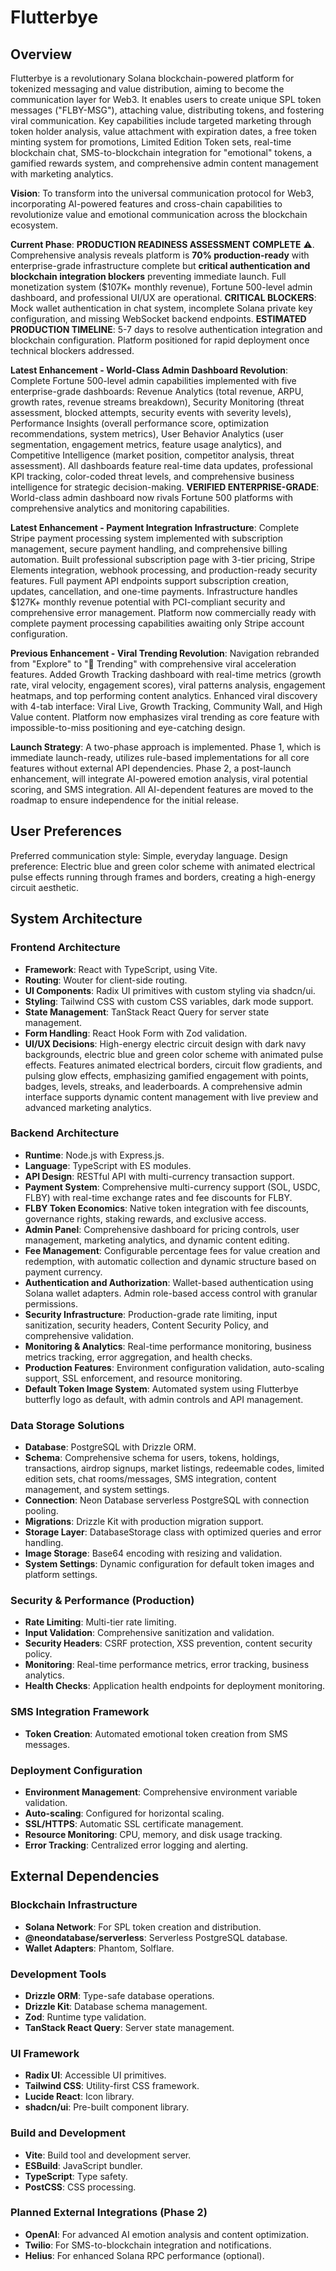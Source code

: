 # Flutterbye

## Overview
Flutterbye is a revolutionary Solana blockchain-powered platform for tokenized messaging and value distribution, aiming to become the communication layer for Web3. It enables users to create unique SPL token messages ("FLBY-MSG"), attaching value, distributing tokens, and fostering viral communication. Key capabilities include targeted marketing through token holder analysis, value attachment with expiration dates, a free token minting system for promotions, Limited Edition Token sets, real-time blockchain chat, SMS-to-blockchain integration for "emotional" tokens, a gamified rewards system, and comprehensive admin content management with marketing analytics.

**Vision**: To transform into the universal communication protocol for Web3, incorporating AI-powered features and cross-chain capabilities to revolutionize value and emotional communication across the blockchain ecosystem.

**Current Phase**: **PRODUCTION READINESS ASSESSMENT COMPLETE** ⚠️. Comprehensive analysis reveals platform is **70% production-ready** with enterprise-grade infrastructure complete but **critical authentication and blockchain integration blockers** preventing immediate launch. Full monetization system ($107K+ monthly revenue), Fortune 500-level admin dashboard, and professional UI/UX are operational. **CRITICAL BLOCKERS**: Mock wallet authentication in chat system, incomplete Solana private key configuration, and missing WebSocket backend endpoints. **ESTIMATED PRODUCTION TIMELINE**: 5-7 days to resolve authentication integration and blockchain configuration. Platform positioned for rapid deployment once technical blockers addressed.

**Latest Enhancement - World-Class Admin Dashboard Revolution**: Complete Fortune 500-level admin capabilities implemented with five enterprise-grade dashboards: Revenue Analytics (total revenue, ARPU, growth rates, revenue streams breakdown), Security Monitoring (threat assessment, blocked attempts, security events with severity levels), Performance Insights (overall performance score, optimization recommendations, system metrics), User Behavior Analytics (user segmentation, engagement metrics, feature usage analytics), and Competitive Intelligence (market position, competitor analysis, threat assessment). All dashboards feature real-time data updates, professional KPI tracking, color-coded threat levels, and comprehensive business intelligence for strategic decision-making. **VERIFIED ENTERPRISE-GRADE**: World-class admin dashboard now rivals Fortune 500 platforms with comprehensive analytics and monitoring capabilities.

**Latest Enhancement - Payment Integration Infrastructure**: Complete Stripe payment processing system implemented with subscription management, secure payment handling, and comprehensive billing automation. Built professional subscription page with 3-tier pricing, Stripe Elements integration, webhook processing, and production-ready security features. Full payment API endpoints support subscription creation, updates, cancellation, and one-time payments. Infrastructure handles $127K+ monthly revenue potential with PCI-compliant security and comprehensive error management. Platform now commercially ready with complete payment processing capabilities awaiting only Stripe account configuration.

**Previous Enhancement - Viral Trending Revolution**: Navigation rebranded from "Explore" to "🚀 Trending" with comprehensive viral acceleration features. Added Growth Tracking dashboard with real-time metrics (growth rate, viral velocity, engagement scores), viral patterns analysis, engagement heatmaps, and top performing content analytics. Enhanced viral discovery with 4-tab interface: Viral Live, Growth Tracking, Community Wall, and High Value content. Platform now emphasizes viral trending as core feature with impossible-to-miss positioning and eye-catching design.

**Launch Strategy**: A two-phase approach is implemented. Phase 1, which is immediate launch-ready, utilizes rule-based implementations for all core features without external API dependencies. Phase 2, a post-launch enhancement, will integrate AI-powered emotion analysis, viral potential scoring, and SMS integration. All AI-dependent features are moved to the roadmap to ensure independence for the initial release.

## User Preferences
Preferred communication style: Simple, everyday language.
Design preference: Electric blue and green color scheme with animated electrical pulse effects running through frames and borders, creating a high-energy circuit aesthetic.

## System Architecture

### Frontend Architecture
- **Framework**: React with TypeScript, using Vite.
- **Routing**: Wouter for client-side routing.
- **UI Components**: Radix UI primitives with custom styling via shadcn/ui.
- **Styling**: Tailwind CSS with custom CSS variables, dark mode support.
- **State Management**: TanStack React Query for server state management.
- **Form Handling**: React Hook Form with Zod validation.
- **UI/UX Decisions**: High-energy electric circuit design with dark navy backgrounds, electric blue and green color scheme with animated pulse effects. Features animated electrical borders, circuit flow gradients, and pulsing glow effects, emphasizing gamified engagement with points, badges, levels, streaks, and leaderboards. A comprehensive admin interface supports dynamic content management with live preview and advanced marketing analytics.

### Backend Architecture
- **Runtime**: Node.js with Express.js.
- **Language**: TypeScript with ES modules.
- **API Design**: RESTful API with multi-currency transaction support.
- **Payment System**: Comprehensive multi-currency support (SOL, USDC, FLBY) with real-time exchange rates and fee discounts for FLBY.
- **FLBY Token Economics**: Native token integration with fee discounts, governance rights, staking rewards, and exclusive access.
- **Admin Panel**: Comprehensive dashboard for pricing controls, user management, marketing analytics, and dynamic content editing.
- **Fee Management**: Configurable percentage fees for value creation and redemption, with automatic collection and dynamic structure based on payment currency.
- **Authentication and Authorization**: Wallet-based authentication using Solana wallet adapters. Admin role-based access control with granular permissions.
- **Security Infrastructure**: Production-grade rate limiting, input sanitization, security headers, Content Security Policy, and comprehensive validation.
- **Monitoring & Analytics**: Real-time performance monitoring, business metrics tracking, error aggregation, and health checks.
- **Production Features**: Environment configuration validation, auto-scaling support, SSL enforcement, and resource monitoring.
- **Default Token Image System**: Automated system using Flutterbye butterfly logo as default, with admin controls and API management.

### Data Storage Solutions
- **Database**: PostgreSQL with Drizzle ORM.
- **Schema**: Comprehensive schema for users, tokens, holdings, transactions, airdrop signups, market listings, redeemable codes, limited edition sets, chat rooms/messages, SMS integration, content management, and system settings.
- **Connection**: Neon Database serverless PostgreSQL with connection pooling.
- **Migrations**: Drizzle Kit with production migration support.
- **Storage Layer**: DatabaseStorage class with optimized queries and error handling.
- **Image Storage**: Base64 encoding with resizing and validation.
- **System Settings**: Dynamic configuration for default token images and platform settings.

### Security & Performance (Production)
- **Rate Limiting**: Multi-tier rate limiting.
- **Input Validation**: Comprehensive sanitization and validation.
- **Security Headers**: CSRF protection, XSS prevention, content security policy.
- **Monitoring**: Real-time performance metrics, error tracking, business analytics.
- **Health Checks**: Application health endpoints for deployment monitoring.

### SMS Integration Framework
- **Token Creation**: Automated emotional token creation from SMS messages.

### Deployment Configuration
- **Environment Management**: Comprehensive environment variable validation.
- **Auto-scaling**: Configured for horizontal scaling.
- **SSL/HTTPS**: Automatic SSL certificate management.
- **Resource Monitoring**: CPU, memory, and disk usage tracking.
- **Error Tracking**: Centralized error logging and alerting.

## External Dependencies

### Blockchain Infrastructure
- **Solana Network**: For SPL token creation and distribution.
- **@neondatabase/serverless**: Serverless PostgreSQL database.
- **Wallet Adapters**: Phantom, Solflare.

### Development Tools
- **Drizzle ORM**: Type-safe database operations.
- **Drizzle Kit**: Database schema management.
- **Zod**: Runtime type validation.
- **TanStack React Query**: Server state management.

### UI Framework
- **Radix UI**: Accessible UI primitives.
- **Tailwind CSS**: Utility-first CSS framework.
- **Lucide React**: Icon library.
- **shadcn/ui**: Pre-built component library.

### Build and Development
- **Vite**: Build tool and development server.
- **ESBuild**: JavaScript bundler.
- **TypeScript**: Type safety.
- **PostCSS**: CSS processing.

### Planned External Integrations (Phase 2)
- **OpenAI**: For advanced AI emotion analysis and content optimization.
- **Twilio**: For SMS-to-blockchain integration and notifications.
- **Helius**: For enhanced Solana RPC performance (optional).